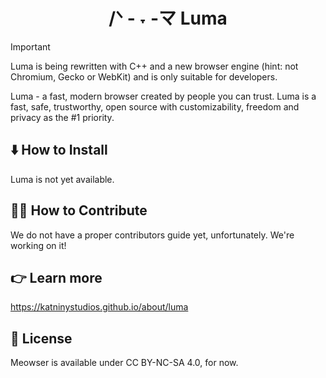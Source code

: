<h1 align="center">
  /ᐠ - ˕ -マ
  Luma
</h1>

> [!IMPORTANT]
> Luma is being rewritten with C++ and a new browser engine (hint: not Chromium, Gecko or WebKit) and is only suitable for developers.

Luma - a fast, modern browser created by people you can trust.
Luma is a fast, safe, trustworthy, open source with customizability, freedom and privacy as the #1 priority. 

## ⬇️ How to Install
Luma is not yet available.

## 🧑‍💻 How to Contribute
We do not have a proper contributors guide yet, unfortunately. We're working on it!

## 👉 Learn more
https://katninystudios.github.io/about/luma

## 📃 License
Meowser is available under CC BY-NC-SA 4.0, for now.
